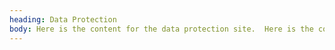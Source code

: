 ```yaml
---
heading: Data Protection
body: Here is the content for the data protection site.  Here is the content for the data protection site. Here is the content for the data protection site.  Here is the content for the data protection site. Here is the content for the data protection site.  Here is the content for the data protection site. Here is the content for the data protection site.  Here is the content for the data protection site. Here is the content for the data protection site.  Here is the content for the data protection site.  
---
```

